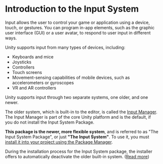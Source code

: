 # Introduction to the Input System

Input allows the user to control your game or application using a device, touch, or gestures. You can program in-app elements, such as the graphic user interface (GUI) or a user avatar, to respond to user input in different ways.

Unity supports input from many types of devices, including:

- Keyboards and mice
- Joysticks
- Controllers
- Touch screens
- Movement-sensing capabilities of mobile devices, such as accelerometers or gyroscopes
- VR and AR controllers

Unity supports input through two separate systems, one older, and one newer.

The older system, which is built-in to the editor, is called the [Input Manager](https://docs.unity3d.com/Manual/class-InputManager.html). The Input Manager is part of the core Unity platform and is the default, if you do not install the Input System Package.

**This package is the newer, more flexible system**, and is referred to as "The Input System Package", or just **"The Input System"**. To use it, you must [install it into your project using the Package Manager](Installation.md).

During the installation process for the Input System package, the installer offers to automatically deactivate the older built-in system. ([Read more](Installation))